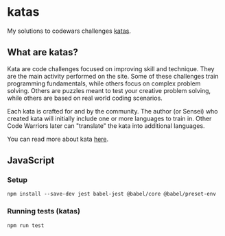 # katas
My solutions to codewars challenges [katas](http://www.codewars.com/).

## What are katas?

Kata are code challenges focused on improving skill and technique. They are the main activity performed on the site. Some of these challenges train programming fundamentals, while others focus on complex problem solving. Others are puzzles meant to test your creative problem solving, while others are based on real world coding scenarios.

Each kata is crafted for and by the community. The author (or Sensei) who created kata will initially include one or more languages to train in. Other Code Warriors later can "translate" the kata into additional languages.

You can read more about kata [here](https://github.com/Codewars/codewars.com/wiki/Kata).

## JavaScript
### Setup
`npm install --save-dev jest babel-jest @babel/core @babel/preset-env`

### Running tests (katas)
`npm run test`